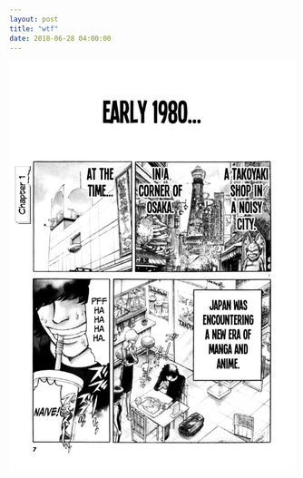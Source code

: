 ```yaml
---
layout: post
title: "wtf"
date: 2018-06-28 04:00:00
---
```

 <img src="/images/2.jpg" class="center">
